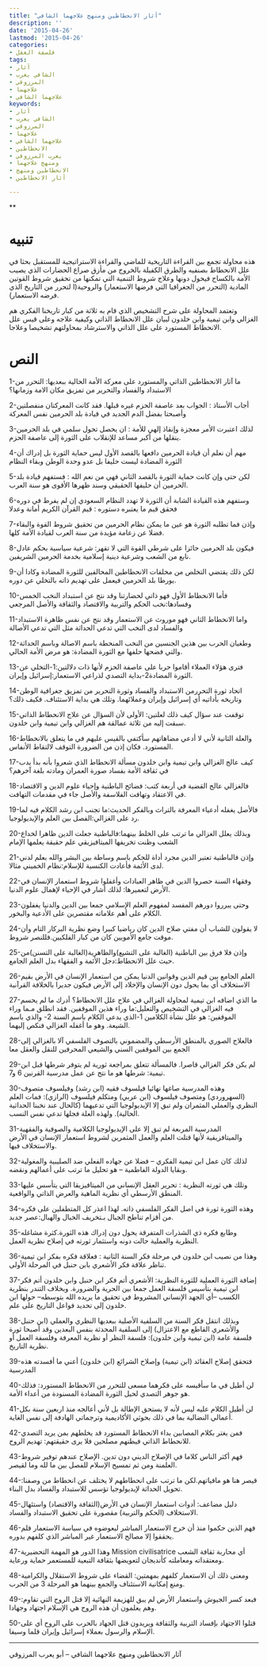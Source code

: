 ```yaml
---
title: "آثار الانحطاطين ومنهج علاجهما الشافي"
description: ''
date: '2015-04-26'
lastmod: '2015-04-26'
categories:
- فلسفة العقل
tags:
- آثار
- الشافي يعرب
- المرزوقي
- علاجهما
- علاجهما الشافي
keywords:
- آثار
- الشافي يعرب
- المرزوقي
- علاجهما
- علاجهما الشافي
- الانحطاطين
- يعرب المرزوقي
- ومنهج علاجهما
- الانحطاطين ومنهج
- آثار الانحطاطين

---
```

**



# تنبيه

هذه محاولة تجمع بين القراءة التاريخية للماضي والقراءة الاستراتيجية للمستقبل بحثا في علل الانحطاط بصنفيه والطرق الكفيلة بالخروج من مأزق صراع الحضارات الذي يصيب الأمة بالكساح فيحول دونها وعلاج شروط التنمية التي تمكنها من تحقيق شروط القوتين المادية (التحرر من الجغرافيا التي فرضها الاستعمار) والروحية(ا لتحرر من التاريخ الذي فرضه الاستعمار).

وتعتمد المحاولة على شرح التشخيص الذي قام به ثلاثة من كبار تاريخنا الفكري هم الغزالي وابن تيمية وابن خلدون لبيان علل الانحطاط الذاتي وكيفية علاجه وعلى قيس علل الانحطاط المستورد على علل الذاتي والاسترشاد بمحاولتهم تشخيصا وعلاجا.

# النص

1-ما آثار الانحطاطين الذاتي والمستورد على معركة الأمة الحالية ببعديها: التحرر من الاستبداد والفساد والتحرير من تمزيق مكان الامة وزمانها؟

2-أجاب الأستاذ : الجواب بعد عاصفة الحزم غيره قبلها. فقد كانت المعركتان منفصلتين وأصبحتا بفضل الدم الجديد في قيادة بلد الحرمين نفس المعركة

3-لذلك اعتبرت الأمر معجزة وإنقاذ إلهي للأمة : ان يحصل تحول سلمي في بلد الحرمين ينقلها من أكبر مساعد للإنقلاب على الثورة إلى عاصفة الحزم.

4-مهم أن نعلم أن قيادة الحرمين دافعها بالقصد الأول ليس حماية الثورة بل إدراك أن الثورة المضادة ليست حليفا بل عدو وحدة الوطن وبقاء النظام

5-لكن حتى وإن كانت حماية الثورة بالقصد الثاني فهي من نعم الله : فستفهم قيادة بلد الحرمين أن حليفها الحقيقي وسند ظهرها الأقوى هو سنة العرب.

6-وستفهم هذه القيادة الشابة أن الثورة لا تهدد النظام السعودي إن لم يفرط في دوره فحقق قيم ما يعتبره دستوره : قيم القرآن الكريم أمانة وعدلا

7-وإذن فما تطلبه الثورة هو عين ما يمكن نظام الحرمين من تحقيق شروط القوة والبقاء فضلا عن زعامة مؤيدة من سنة العرب لقيادة الأمة كلها.

8-فيكون بلد الحرمين حائزا على شرطي القوة التي لا تقهر: شرعية سياسية بحكم عادل نابع من الشعب وشرعية دينية إسلامية بخدمة الحرمين الشريفين.

9-لكن ذلك يقتضي التخلص من مخلفات الانحطاطين المحالفين للثورة المضادة وكادا أن يورطا بلد الحرمين فيعمل على تهديم ذاته بالتخلي عن دوره.

10-فأما الانحطاط الأول فهو ذاتي لحضارتنا وقد نتج عن استبداد النخب الخمس وفسادها:نخب الحكم والتربية والاقتصاد والثقافة والأصل المرجعي

11-واما الانحطاط الثاني فهو موروث عن الاستعمار وقد نتج عن نفس ظاهرة الاستبداد والفساد لدى النخب التي تدعي الحداثة مثل التي تدعي الأصالة

12-وطغيان الحرب بين هذين الجنسين من النخب المنحطة باسم الاصالة وباسم الحداثة والتي فضحها حلفها مع الثورة المضادة: هو مرض الأمة الحالي.

13-فترى هؤلاء العملاء أقاموا حربا على عاصفة الحزم لأنها ذات دلالتين:1-التخلي عن الثورة المضادة2-بداية التصدي لذراعي الاستعمار:إسرائيل وإيران.

14-اتحاد ثورة التحررمن الاستبداد والفساد وثورة التحرير من تمزيق جغرافية الوطن وتاريخه بأداتيه أي إسرائيل وإيران وعملائهما. وتلك هي بداية الاستئناف. فكيف ذلك؟

15-توقفت عند سؤال كيف ذلك لعلتين: الأولى لأن السؤال عن علاج الانحطاط الذاتي سبقت إليه من ثلاثة عمالقة هم الغزالي وابن تيمية وابن خلدون.

16-والعلة الثانية لأني لا أدعي مضاهاتهم سأكتفي بالقيس عليهم في ما يتعلق بالانحطاط المستورد. فكان إذن من الضرورة التوقف لالتقاط الأنفاس.

17-كيف عالج الغزالي وابن تيمية وابن خلدون مسألة الانحطاط الذي شعروا بأنه بدأ يدب في ثقافة الأمة بفساد صورة العمران ومادته بلغة آخرهم؟

18-فالغزالي عالج القضية في أربعة كتب: فضائح الباطنية وإحياء علوم الدين و الاقتصاد في الاعتقاد وتهافت الفلاسفة والأصل جاء في مقدمات التهافت.

19-فالأصل يغفله أدعياء المعرفة بالتراث وبالفكر الحديث:ما تجنب ابن رشد الكلام فيه لما رد على الغزالي:الفصل بين العلم والإيديولوجيا.

20-وبذلك يعلل الغزالي ما ترتب على الخلط بينهما:فالباطنية جعلت الدين ظاهرا لخداع الشعب وظنت تخريفها الميتافيزيقي علم حقيقة يعلمها الإمام

21-وإذن فالباطنية تعتبر الدين مجرد أداة للحكم باسم وساطة بين البشر والله بعلم لدني لدى الأئمة فأعادت الكنسية للإسلام:نظام الخميني مثالا.

22-وفقهاء السنة حصروا الدين في ظاهر العبادات وأغفلوا شروط استعمار الإنسان في الأرض لتعميرها: لذلك أشار في الإحياء لإهمال علوم الدنيا.

23-وحتى يبرروا دورهم المفسد لمفهوم العلم الإسلامي جمعا بين الدين والدنيا يغفلون الكلام على أهم علاماته مقتصرين على الأدعية والبخور.

24-لا يقولون للشباب أن مفتي صلاح الدين كان رياضيا كبيرا وضع نظرية البركار التام وأن موقت جامع الأمويين كان من كبار الفلكيين.فللنصر شروط.

25-وإذن فلا فرق بين الباطنية (الغالبة على التشيع)والظاهرية(الغالبة على التسنن)من حيث علل الانحطاط:دجل الأئمة و الفقهاء بدل العلم الجامع.

26-العلم الجامع بين قيم الدين وقوانين الدنيا يمكن من استعمار الإنسان في الأرض بقيم الاستخلاف أي بما يحول دون الإنسان والإخلاد إلى الأرض فيكون جديرا بالخلافة القرآنية

27-ما الذي اضافه ابن تيمية لمحاولة الغزالي في علاج علل الانحطاط؟ أدرك ما لم يحسم فيه الغزالي في التشخيص والتعليل:ما وراء هذين الموقفين. فقد انطلق مـما وراء الموقفين: هو علل نشأة الكلامين 1-الذي يدعي الكلام باسم السنة 2- والذي باسم الشيعة. وهو ما أغفله الغزالي فنكص إليهما.

28-فالعلاج الصوري بالمنطق الأرسطي والمضموني بالتصوف الفلسفي آلا بالغزالي إلى الجمع بين الموقفين السني والشيعي المحرفين للنقل والعقل معا

29-لم يكن فكر الغزالي قاصرا. فالمسألة تتعلق بمراجعة ثورية لم يتوفر شرطها قبل ابن تيمية: شرطها هو ما نتج عن عمل مدرسية القرنين 6 و7.

30-وهذه المدرسية صاغها نهائيا فيلسوف فقيه (ابن رشد) وفيلسوف متصوف (السهروردي) ومتصوف فيلسوف (ابن عربي) ومتكلم فيلسوف (الرازي): فمات العلم النظري والعملي المثمران ولم تبق إلا الإيديولوجيا التي تدعيهما (كالحال عند نخبنا الحداثية الحالية). ولهذه العلة فجلها تدعي نفس النسب.

31-المدرسية المربعة لم تبق إلا على الإيديولوجيا الكلامية والصوفية والفقهية والميتافزيقية لأنها قتلت العلم والعمل المثمرين لشروط استعمار الإنسان في الأرض والاستخلاف فيها.

32-لذلك كان عمل ابن تيمية الفكري – فضلا عن جهاده الفعلي ضد الصليبية والمغولية وبقايا الدولة الفاطمية – هو تحليل ما ترتب على أعمالهم ونقضه.

33-وتلك هي ثورته النظرية : تحرير العقل الإنساني من الميتافيزيقا التي يتأسس عليها المنطق الأرسطي أي نظرية الماهية والعرض الذاتي والواقعية.

34-وهذه الثورة ثورة في اصل الفكر الفلسفي ذاته. لهذا اعذر كل المتطفلين على فكره من أقزام تناطح الجبال بـتخريف الخبال والهبال:عصر جديد.

35-وطابع فكره ذي الشذرات المتفرقة يحول دون إدراك هذه الثورة.كثرة مشاغله النظرية والعملية حالت دونه واستثمار ثورته في إصلاح نظرية العمل.

36-وهذا من نصيب ابن خلدون في مرحلة فكر السنة الثانية : فعلاقة فكره بفكر ابن تيمية تناظر علاقة فكر الأشعري بابن حنبل في المرحلة الأولى.

37-إضافة الثورة العملية للثورة النظرية: الأشعري أتم فكر ابن حنبل وابن خلدون أتم فكر ابن تيمية بتأسيس فلسفة العمل جمعا بين الحرية والضرورة. وبخلاف التندر بنظرية الكسب –أي الجهد الإنساني المشروط في تحقيق ما يريده الله بتوسطه– حولها ابن خلدون إلى تحديد فواعل التاريخ على علم.

38-وبذلك انتقل فكر السنة من السلفية الأصلية ببعديها النظري والعملي (ابن حنبل والأشعري القاطع مع الاعتزال) إلى السلفية المحدثة بنفس البعدين وقد أصبحا ثورة فلسفة عامة (ابن تيمية وابن خلدون): فلسفة النظر أو نظرية المعرفة وفلسفة العمل أو نظرية التاريخ.

39-فتحقق إصلاح العقائد (ابن تيمية) وإصلاح الشرائع (ابن خلدون) أعني ما أفسدته هذه المدرسية

40-لن أطيل في ما سأقيسه على فكرهما مسعى للتحرر من الانحطاط المستورد: فذلك هو جوهر التصدي لحيل الثورة المضادة المسنودة من أعداء الأمة.

41-لن أطيل الكلام عليه ليس لأنه لا يستحق الإطالة بل لأني أعالجه منذ اربعين سنة بكل أعمالي النضالية بما في ذلك بحوثي الأكاديمية وترجماتي الهادفة إلى نفس الغاية.

42-فمن يغتر بكلام المصابين بداء الانحطاط المستورد قد يخلطهم بمن يريد التصدي للانحطاط الذاتي فيظنهم مصلحين فلا يرى حقيقتهم: تهديم الروح.

43-فهم أكثر الناس كلاما في الإصلاح الديني دون تدين. الإصلاح عندهم توفير شروط العلمنة ومن ثم تمسيح الإسلام للفصل بين ما لله وما لقيصر.

44-قيصر هنا هو مافياتهم.لكن ما ترتب على انحطاطهم لا يختلف عن انحطاط من وصفنا: تحويل الحداثة لإيديولوجيا تؤسس للاستبداد والفساد بدل البناء.

45-دليل مضاعف: أدوات استعمار الإنسان في الأرض(الثقافة والاقتصاد) واستئهال الاستخلاف (الحكم والتربية) مقصورة على تحقيق الاستبداد والفساد.

46-فهم الذين حكموا منذ أن خرج الاستعمار المباشر ليعوضوه في سياسة الاستعمار فلم يحققوا إلا مصالح الاستعمار غير المباشر الذي كلفهم بدوره.

47-وهذا الدور هو المهمة التحضيرية Mission civilisatrice أي محاربة ثقافة الشعب ومعتقداته ومعاملته كأنديجان لتعويضها بثقافة التبعية للمستعمر حماية ورعاية.

48-ومعنى ذلك أن الاستعمار كلفهم بمهمتين: القضاء على شروط الاستقلال والكرامية ومنع إمكانية الاستئناف والجمع بينهما هو المرحلة 3 من الحرب.

49-فبعد كسر الجيوش واستعمار الأرض لم يبق للهزيمة النهائية إلا قتل الروح التي تقاوم: وهم يعلمون أن هذه الروح هي الإسلام اجتهاد وجهادا.

50-قتلوا الاجتهاد بإفساد التربية والثقافة ويريدون قتل الجهاد بالحرب على الروح أي على الإسلام والرسول بعملاء إسرائيل وإيران قلما وسيفا.

---

آثار الانحطاطين ومنهج علاجهما الشافي – أبو يعرب المرزوقي

###